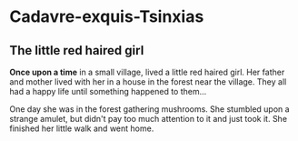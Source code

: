 # Cadavre-exquis-Tsinxias

## The little red haired girl

**Once upon a time** in a small village, lived a little red haired girl.
Her father and mother lived with her in a house in the forest near the
village. They all had a happy life until something happened to them...

One day she was in the forest gathering mushrooms.
She stumbled upon a strange amulet, but didn't pay too much attention to it and just took it.
She finished her little walk and went home.
